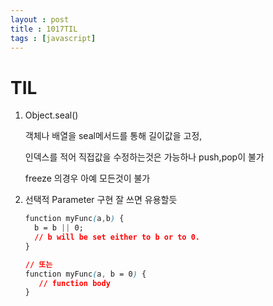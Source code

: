 ```yaml
---
layout : post
title : 1017TIL
tags : [javascript]
---
```


# TIL

1. Object.seal()

   객체나 배열을 seal메서드를 통해 길이값을 고정,

   인덱스를 적어 직접값을 수정하는것은 가능하나 push,pop이 불가

   freeze 의경우 아예 모든것이 불가 

2. 선택적 Parameter 구현 잘 쓰면 유용할듯

   ```css
   function myFunc(a,b) {
     b = b || 0;
     // b will be set either to b or to 0.
   }
   
   // 또는 
   function myFunc(a, b = 0) {
      // function body
   }
   ```


